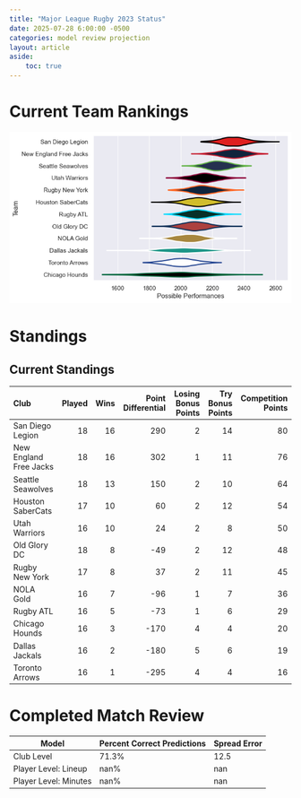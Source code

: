 ```yaml
---  
title: "Major League Rugby 2023 Status"  
date: 2025-07-28 6:00:00 -0500  
categories: model review projection  
layout: article  
aside:  
    toc: true  
---
```

# Current Team Rankings


![Club Rankings](plots/rankings_Major_League_Rugby_2023.png)
# Standings

## Current Standings


| Club                   |   Played |   Wins |   Point Differential |   Losing Bonus Points |   Try Bonus Points |   Competition Points |
|:-----------------------|---------:|-------:|---------------------:|----------------------:|-------------------:|---------------------:|
| San Diego Legion       |       18 |     16 |                  290 |                     2 |                 14 |                   80 |
| New England Free Jacks |       18 |     16 |                  302 |                     1 |                 11 |                   76 |
| Seattle Seawolves      |       18 |     13 |                  150 |                     2 |                 10 |                   64 |
| Houston SaberCats      |       17 |     10 |                   60 |                     2 |                 12 |                   54 |
| Utah Warriors          |       16 |     10 |                   24 |                     2 |                  8 |                   50 |
| Old Glory DC           |       18 |      8 |                  -49 |                     2 |                 12 |                   48 |
| Rugby New York         |       17 |      8 |                   37 |                     2 |                 11 |                   45 |
| NOLA Gold              |       16 |      7 |                  -96 |                     1 |                  7 |                   36 |
| Rugby ATL              |       16 |      5 |                  -73 |                     1 |                  6 |                   29 |
| Chicago Hounds         |       16 |      3 |                 -170 |                     4 |                  4 |                   20 |
| Dallas Jackals         |       16 |      2 |                 -180 |                     5 |                  6 |                   19 |
| Toronto Arrows         |       16 |      1 |                 -295 |                     4 |                  4 |                   16 |



# Completed Match Review


| Model | Percent Correct Predictions | Spread Error |
| ------ | ------ | ------ |
| Club Level | 71.3% | 12.5 |
| Player Level: Lineup | nan% | nan |
| Player Level: Minutes | nan% | nan |

